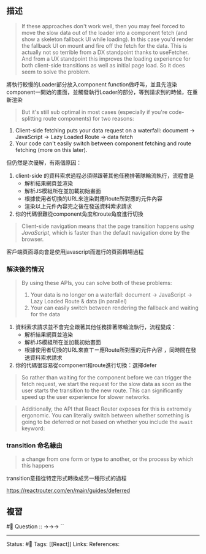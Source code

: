 
## 描述


> If these approaches don't work well, then you may feel forced to move the slow data out of the loader into a component fetch (and show a skeleton fallback UI while loading). In this case you'd render the fallback UI on mount and fire off the fetch for the data. This is actually not so terrible from a DX standpoint thanks to useFetcher. And from a UX standpoint this improves the loading experience for both client-side transitions as well as initial page load. So it does seem to solve the problem.



將執行較慢的Loader部分放入component function做呼叫，並且先渲染component一開始的畫面，並觸發執行Loader的部分，等到請求到的時候，在重新渲染




> But it's still sub optimal in most cases (especially if you're code-splitting route components) for two reasons:

1.  Client-side fetching puts your data request on a waterfall: document -> JavaScript -> Lazy Loaded Route -> data fetch
2.  Your code can't easily switch between component fetching and route fetching (more on this later).

但仍然是次優解，有兩個原因：
1. client-side 的資料索求過程必須得跟著其他任務排著隊輪流執行，流程會是
	- 解析結果網頁並渲染
	- 解析JS模組所在並加載初始畫面
	- 根據使用者切換的URL來渲染對應Route所對應的元件內容
	- 渲染以上元件內容完之後在發送資料索求請求
2. 你的代碼很難從component角度和route角度進行切換


> Client-side navigation means that the page transition happens _using JavaScript_, which is faster than the default navigation done by the browser.

客戶端頁面導向會是使用javascript而進行的頁面轉場過程





### 解決後的情況


> By using these APIs, you can solve both of these problems:
> 1.  Your data is no longer on a waterfall: document -> JavaScript -> Lazy Loaded Route & data (in parallel)
> 2.  Your can easily switch between rendering the fallback and waiting for the data

1. 資料索求請求並不會完全跟著其他任務排著隊輪流執行，流程變成：
	- 解析結果網頁並渲染
	- 解析JS模組所在並加載初始畫面
	- 根據使用者切換的URL來直ㄒㄧ應Route所對應的元件內容 ，同時間在發送資料索求請求
2. 你的代碼很容易從component和route進行切換：選擇defer


> So rather than waiting for the component before we can trigger the fetch request, we start the request for the slow data as soon as the user starts the transition to the new route. This can significantly speed up the user experience for slower networks.




> Additionally, the API that React Router exposes for this is extremely ergonomic. You can literally switch between whether something is going to be deferred or not based on whether you include the `await` keyword:

### transition 命名緣由
> a change from one form or type to another, or the process by which this happens

transition意指從特定形式轉換成另一種形式的過程


https://reactrouter.com/en/main/guides/deferred

## 複習
#🧠 Question :: ->->-> ``

---
Status: #🌱 
Tags:
[[React]]
Links:
References: